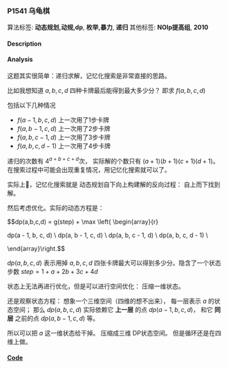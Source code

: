 ### P1541 乌龟棋

算法标签: **动态规划,动规,dp**, **枚举,暴力**, **递归**
其他标签: **NOIp提高组**, **2010**


#### Description

#### Analysis

这题其实很简单：递归求解，记忆化搜索是非常直接的思路。

比如我想知道  $a, b, c, d$ 四种卡牌最后能得到最大多少分？ 即求 $f(a, b, c, d)$

包括以下几种情况

- $f(a - 1, b, c, d)$ 上一次用了1步卡牌
- $f(a, b - 1, c, d)$ 上一次用了2步卡牌
- $f(a, b, c - 1, d)$ 上一次用了3步卡牌
- $f(a, b, c, d - 1)$ 上一次用了4步卡牌

递归的次数有 $4^{a + b + c + d}$次， 实际解的个数只有  $(a + 1)(b + 1)(c + 1)(d + 1)$。 在搜索过程中可能会出现重复情况，用记忆化搜索就可以了。

实际上，记忆化搜索就是 动态规划自下向上构建解的反向过程： 自上而下找到解。

然后考虑优化。实际的动态方程是：

$$dp(a,b,c,d) = g(step) + \max \left\{ \begin{array}{r}

dp(a - 1, b, c, d) \\
dp(a, b - 1, c, d) \\
dp(a, b, c - 1, d) \\
dp(a, b, c, d - 1) \\

\end{array}\right.$$

$dp(a, b, c, d)$ 表示用掉 $a, b, c, d$ 四张卡牌最大可以得到多少分。隐含了一个状态 步数 $step = 1 + a + 2b + 3c + 4d$

状态上无法再进行优化，但是可以进行空间优化： 压缩一维状态。

还是观察状态方程： 想象一个三维空间（四维的想不出来）， 每一层表示 $a$ 的状态空间； 那么 $dp(a, b, c, d)$ 实际依赖它 **上一层** 的点 $dp(a - 1, b, c, d)$， 和它 **同层** 之前的点 $dp(a, b - 1, c, d)$ 等。

所以可以把 $a$ 这一维状态给干掉。 压缩成三维 DP状态空间。 但是循环还是在四维上做。

#### [Code](../cpp/p1541.cpp) 

